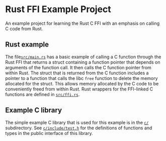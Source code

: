 # Rust FFI Example Project

An example project for learning the Rust C FFI with an emphasis
on calling C code from Rust.

## Rust example

The file[`src/main.rs`](src/main.rs) has a basic example of calling a C
function through the Rust FFI that returns a struct containing a function
pointer that depends on arguments of the function call. It then calls the C
function pointer from within Rust. The struct that is returned from the C
function includes a pointer to a function that calls the libc `free` function
to delete the memory allocated for the struct. This allows memory allocated
by the C code to be conveniently freed from within Rust. Rust wrappers for
the FFI-linked C functions are defined in [`src/ffi.rs`](src/ffi.rs).

## Example C library

The simple example C library that is used for this example is in the [`c/`](c/)
subdirectory. See [`c/include/test.h`](c/include/test.h) for the definitions of
functions and types in the public interface of this library.
